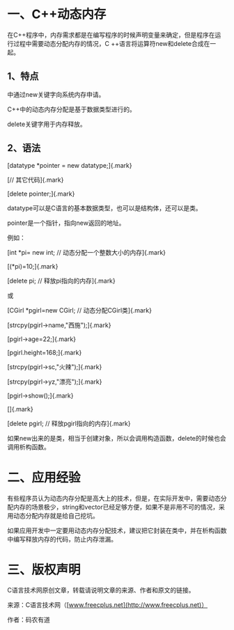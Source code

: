 # 一、C++动态内存

在C++程序中，内存需求都是在编写程序的时候声明变量来确定，但是程序在运行过程中需要动态分配内存的情况，C
++语言将运算符new和delete合成在一起。

## 1、特点

中通过new关键字向系统内存申请。

C++中的动态内存分配是基于数据类型进行的。

delete关键字用于内存释放。

## 2、语法

[datatype \*pointer = new datatype;]{.mark}

[// 其它代码]{.mark}

[delete pointer;]{.mark}

datatype可以是C语言的基本数据类型，也可以是结构体，还可以是类。

pointer是一个指针，指向new返回的地址。

例如：

[int \*pi= new int; // 动态分配一个整数大小的内存]{.mark}

[(\*pi)=10;]{.mark}

[delete pi; // 释放pi指向的内存]{.mark}

或

[CGirl \*pgirl=new CGirl; // 动态分配CGirl类]{.mark}

[strcpy(pgirl-\>name,\"西施\");]{.mark}

[pgirl-\>age=22;]{.mark}

[pgirl.height=168;]{.mark}

[strcpy(pgirl-\>sc,\"火辣\");]{.mark}

[strcpy(pgirl-\>yz,\"漂亮\");]{.mark}

[pgirl-\>show();]{.mark}

[]{.mark}

[delete pgirl; // 释放pgirl指向的内存]{.mark}

如果new出来的是类，相当于创建对象，所以会调用构造函数，delete的时候也会调用析构函数。

# 二、应用经验

有些程序员认为动态内存分配是高大上的技术，但是，在实际开发中，需要动态分配内存的场景极少，string和vector已经足够方便，如果不是非用不可的情况，采用动态分配内存就是给自己挖坑。

如果应用开发中一定要用动态内存分配技术，建议把它封装在类中，并在析构函数中编写释放内存的代码，防止内存泄漏。

# 三、版权声明

C语言技术网原创文章，转载请说明文章的来源、作者和原文的链接。

来源：C语言技术网（[www.freecplus.net](http://www.freecplus.net)）

作者：码农有道
